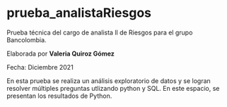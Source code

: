 # prueba_analistaRiesgos
Prueba técnica del cargo de analista ll de Riesgos para el grupo Bancolombia. 

Elaborada por **Valeria Quiroz Gómez**

Fecha: Diciembre 2021


En esta prueba se realiza un análisis exploratorio de datos y se logran resolver múltiples preguntas utlizando python y SQL. En este espacio, se presentan los resultados de Python. 
